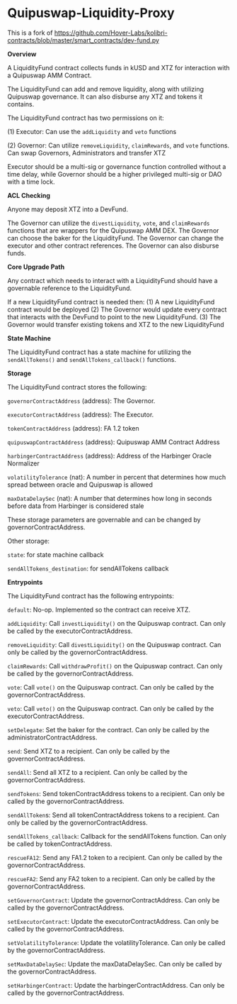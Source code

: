# Quipuswap-Liquidity-Proxy
This is a fork of https://github.com/Hover-Labs/kolibri-contracts/blob/master/smart_contracts/dev-fund.py

**Overview**

A LiquidityFund contract collects funds in kUSD and XTZ for interaction with a Quipuswap AMM Contract.

The LiquidityFund can add and remove liquidity, along with utilizing Quipuswap governance. It can also disburse any XTZ and tokens it contains.

The LiquidityFund contract has two permissions on it: 

(1) Executor: Can use the `addLiquidity` and `veto` functions

(2) Governor: Can utilize `removeLiquidity`, `claimRewards`, and `vote` functions. Can swap Governors, Administrators and transfer XTZ

Executor should be a multi-sig or governance function controlled without a time delay, while Governor should be a higher privileged multi-sig or DAO with a time lock.

**ACL Checking**

Anyone may deposit XTZ into a DevFund.

The Governor can utilize the `divestLiquidity`, `vote`, and `claimRewards` functions that are wrappers for the Quipuswap AMM DEX. The Governor can choose the baker for the LiquidityFund. The Governor can change the executor and other contract references. The Governor can also disburse funds.

**Core Upgrade Path**

Any contract which needs to interact with a LiquidityFund should have a governable reference to the LiquidityFund.

If a new LiquidityFund contract is needed then: (1) A new LiquidityFund contract would be deployed (2) The Governor would update every contract that interacts with the DevFund to point to the new LiquidityFund. (3) The Governor would transfer existing tokens and XTZ to the new LiquidityFund

**State Machine**

The LiquidityFund contract has a state machine for utilizing the `sendAllTokens()` and `sendAllTokens_callback()` functions.

**Storage**

The LiquidityFund contract stores the following:

`governorContractAddress` (address): The Governor.

`executorContractAddress` (address): The Executor.

`tokenContractAddress` (address): FA 1.2 token

`quipuswapContractAddress` (address): Quipuswap AMM Contract Address

`harbingerContractAddress` (address): Address of the Harbinger Oracle Normalizer

`volatilityTolerance` (nat): A number in percent that determines how much spread between oracle and Quipuswap is allowed

`maxDataDelaySec` (nat): A number that determines how long in seconds before data from Harbinger is considered stale


These storage parameters are governable and can be changed by governorContractAddress.

Other storage:

`state`: for state machine callback

`sendAllTokens_destination`: for sendAllTokens callback

**Entrypoints**

The LiquidityFund contract has the following entrypoints:

`default`: No-op. Implemented so the contract can receive XTZ.

`addLiquidity`: Call `investLiquidity()` on the Quipuswap contract. Can only be called by the executorContractAddress.

`removeLiquidity`: Call `divestLiquidity()` on the Quipuswap contract. Can only be called by the governorContractAddress.

`claimRewards`: Call `withdrawProfit()` on the Quipuswap contract. Can only be called by the governorContractAddress.

`vote`: Call `vote()` on the Quipuswap contract. Can only be called by the governorContractAddress.

`veto`: Call `veto()` on the Quipuswap contract. Can only be called by the executorContractAddress.

`setDelegate`: Set the baker for the contract. Can only be called by the administratorContractAddress.

`send`: Send XTZ to a recipient. Can only be called by the governorContractAddress.

`sendAll`: Send all XTZ to a recipient. Can only be called by the governorContractAddress.

`sendTokens`: Send tokenContractAddress tokens to a recipient. Can only be called by the governorContractAddress.

`sendAllToken`s: Send all tokenContractAddress tokens to a recipient. Can only be called by the governorContractAddress.

`sendAllTokens_callback`: Callback for the sendAllTokens function. Can only be called by tokenContractAddress.

`rescueFA12`: Send any FA1.2 token to a recipient. Can only be called by the governorContractAddress.

`rescueFA2`: Send any FA2 token to a recipient. Can only be called by the governorContractAddress.

`setGovernorContract`: Update the governorContractAddress. Can only be called by the governorContractAddress.

`setExecutorContract`: Update the executorContractAddress. Can only be called by the governorContractAddress.

`setVolatilityTolerance`: Update the volatilityTolerance. Can only be called by the governorContractAddress.

`setMaxDataDelaySec`: Update the maxDataDelaySec. Can only be called by the governorContractAddress.

`setHarbingerContract`: Update the harbingerContractAddress. Can only be called by the governorContractAddress.
